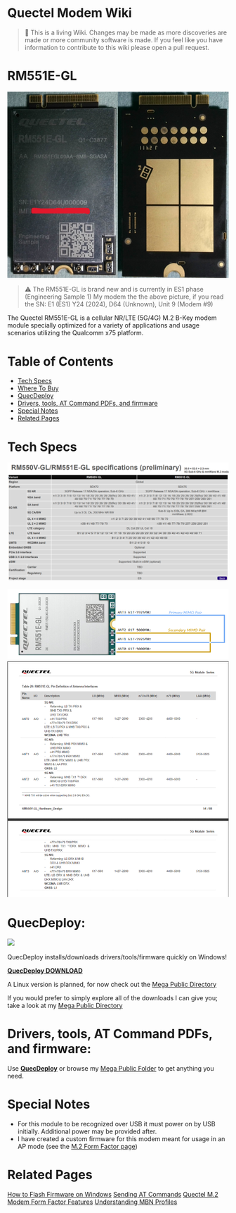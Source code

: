 Quectel Modem Wiki
=================================
> :book: This is a living Wiki. Changes may be made as more discoveries are made or more community software is made. If you feel like you have information to contribute to this wiki please open a pull request.

# RM551E-GL
![](./images/RM551.png)
>:warning: The RM551E-GL is brand new and is currently in ES1 phase (Engineering Sample 1) 
>My modem the the above picture, if you read the SN: E1 (ES1) Y24 (2024), D64 (Unknown), Unit 9 (Modem #9)

The Quectel RM551E-GL is a cellular NR/LTE (5G/4G) M.2 B-Key modem module specially optimized for a variety of applications and usage scenarios utilizing the Qualcomm x75 platform.

# Table of Contents

- [Tech Specs](#tech-specs)
- [Where To Buy](#where-to-buy)
- [QuecDeploy](#quecdeploy)
- [Drivers, tools, AT Command PDFs, and firmware](#drivers-tools-at-command-pdfs-and-firmware)
- [Special Notes](#special-notes)
- [Related Pages](#related-pages)

# Tech Specs


![](./Images/551_specs.png)


![RM551E-GL_ant_pairs](./images/551_ant_specs.png)
![RM551E-GL_ant_descrip](./images/551_ant_specs2.png)

# QuecDeploy:

![](https://raw.githubusercontent.com/iamromulan/QuecDeploy/refs/heads/main/images/v1.0.5.png?raw=tru)

QuecDeploy installs/downloads drivers/tools/firmware quickly on Windows!

**[QuecDeploy DOWNLOAD](https://github.com/iamromulan/QuecDeploy/releases)**

A Linux version is planned, for now check out the [Mega Public Directory](https://mega.nz/folder/CRFWlIpQ#grOByBgkfZe5uLMkX2M2XA)

If you would prefer to simply explore all of the downloads I can give you; take a look at my [Mega Public Directory](https://mega.nz/folder/CRFWlIpQ#grOByBgkfZe5uLMkX2M2XA)

# Drivers, tools, AT Command PDFs, and firmware:

Use **[QuecDeploy](https://github.com/iamromulan/QuecDeploy/releases)** or browse my [Mega Public Folder](https://mega.nz/folder/CRFWlIpQ#grOByBgkfZe5uLMkX2M2XA) to get anything you need.

# Special Notes

- For this module to be recognized over USB it must power on by USB initially. Additional power may be provided after. 
- I have created a custom firmware for this modem meant for usage in an AP mode (see the [M.2 Form Factor page](../m.2_formfactor.md))
# Related Pages

[How to Flash Firmware on Windows](../flash_firmware_windows.md)
[Sending AT Commands](../qnavagator_guide.md)
[Quectel M.2 Modem Form Factor Features](../m.2_formfactors.md)
[Understanding MBN Profiles](../mbn_profiles.md)